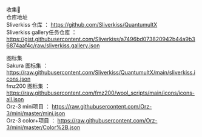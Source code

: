 收集🌟    
仓库地址  
Sliverkiss 仓库 ： https://github.com/Sliverkiss/QuantumultX  
Sliverkiss gallery任务仓库 ： https://gist.githubusercontent.com/Sliverkiss/a7496bd073820942b44a9b36874aaf4c/raw/sliverkiss.gallery.json    


图标集   
Sakura 图标集 ： https://raw.githubusercontent.com/Sliverkiss/QuantumultX/main/sliverkiss.icons.json  
fmz200 图标集 ： https://raw.githubusercontent.com/fmz200/wool_scripts/main/icons/icons-all.json  
Orz-3 mini项目 ： https://raw.githubusercontent.com/Orz-3/mini/master/mini.json  
Orz-3 color+项目 ： https://raw.githubusercontent.com/Orz-3/mini/master/Color%2B.json  
